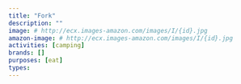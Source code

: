 ```yaml
---
title: "Fork"
description: ""
image: # http://ecx.images-amazon.com/images/I/{id}.jpg
amazon-image: # http://ecx.images-amazon.com/images/I/{id}.jpg
activities: [camping]
brands: []
purposes: [eat]
types:
---
```

